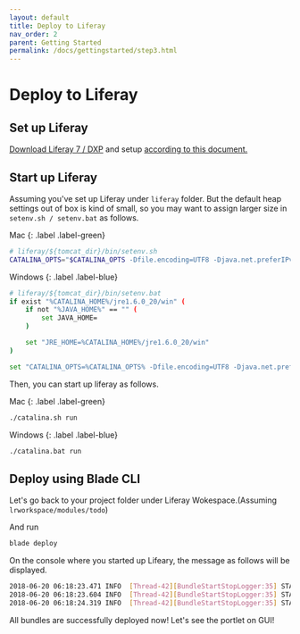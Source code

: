 ```yaml
---
layout: default
title: Deploy to Liferay
nav_order: 2
parent: Getting Started
permalink: /docs/gettingstarted/step3.html
---
```

# Deploy to Liferay

## Set up Liferay
[Download Liferay 7 / DXP](https://www.liferay.com/ja/downloads) and setup [according to this document.](https://dev.liferay.com/ja/discover/deployment/-/knowledge_base/7-0/installing-liferay-on-tomcat-8)

## Start up Liferay
Assuming you've set up Liferay under ```liferay``` folder. But the default heap settings out of box is kind of small, so you may want to assign larger size in ```setenv.sh / setenv.bat``` as follows.

Mac
{: .label .label-green}

```bash
# liferay/${tomcat_dir}/bin/setenv.sh
CATALINA_OPTS="$CATALINA_OPTS -Dfile.encoding=UTF8 -Djava.net.preferIPv4Stack=true  -Dorg.apache.catalina.loader.WebappClassLoader.ENABLE_CLEAR_REFERENCES=false -Duser.timezone=GMT -Xmx4096m -XX:MaxPermSize=512m"
```

Windows
{: .label .label-blue}

```bash
# liferay/${tomcat_dir}/bin/setenv.bat
if exist "%CATALINA_HOME%/jre1.6.0_20/win" (
	if not "%JAVA_HOME%" == "" (
		set JAVA_HOME=
	)

	set "JRE_HOME=%CATALINA_HOME%/jre1.6.0_20/win"
)

set "CATALINA_OPTS=%CATALINA_OPTS% -Dfile.encoding=UTF8 -Djava.net.preferIPv4Stack=true  -Dorg.apache.catalina.loader.WebappClassLoader.ENABLE_CLEAR_REFERENCES=false -Duser.timezone=GMT -Xmx4096m -XX:MaxPermSize=512m"
```

Then, you can start up liferay as follows.

Mac
{: .label .label-green}

```bash
./catalina.sh run
```

Windows
{: .label .label-blue}

```bash
./catalina.bat run
```

## Deploy using Blade CLI
Let's go back to your project folder under Liferay Wokespace.(Assuming ```lrworkspace/modules/todo```)

And run

```bash
blade deploy
```

On the console where you started up Lifeary, the message as follows will be displayed.

```bash
2018-06-20 06:18:23.471 INFO  [Thread-42][BundleStartStopLogger:35] STARTED com.liferay.sb.test.service_1.0.0 [579]
2018-06-20 06:18:23.604 INFO  [Thread-42][BundleStartStopLogger:35] STARTED com.liferay.sb.test.web_1.0.0 [580]
2018-06-20 06:18:24.319 INFO  [Thread-42][BundleStartStopLogger:35] STARTED com.liferay.sb.test.api_1.0.0 [581]
```

All bundles are successfully deployed now! Let's see the portlet on GUI!